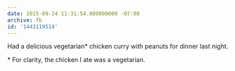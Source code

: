 ```yaml
---
date: 2015-09-24 11:31:54.000000000 -07:00
archive: fb
id: '1443119514'
---
```


Had a delicious vegetarian* chicken curry with peanuts for dinner last night.

\* For clarity, the chicken I ate was a vegetarian.

